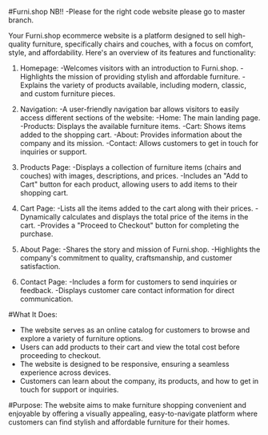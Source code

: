#Furni.shop
NB!! -Please for the right code website please go to master branch.

Your Furni.shop ecommerce website is a platform designed to sell high-quality furniture, specifically chairs and couches,
with a focus on comfort, style, and affordability. Here's an overview of its features and functionality:

1. Homepage:
-Welcomes visitors with an introduction to Furni.shop.
-Highlights the mission of providing stylish and affordable furniture.
-Explains the variety of products available, including modern, classic, and custom furniture pieces.

2. Navigation:
-A user-friendly navigation bar allows visitors to easily access different sections of the website:
-Home: The main landing page.
-Products: Displays the available furniture items.
-Cart: Shows items added to the shopping cart.
-About: Provides information about the company and its mission.
-Contact: Allows customers to get in touch for inquiries or support.

3. Products Page:
-Displays a collection of furniture items (chairs and couches) with images, descriptions, and prices.
-Includes an "Add to Cart" button for each product, allowing users to add items to their shopping cart.

4. Cart Page:
-Lists all the items added to the cart along with their prices.
-Dynamically calculates and displays the total price of the items in the cart.
-Provides a "Proceed to Checkout" button for completing the purchase.

5. About Page:
-Shares the story and mission of Furni.shop.
-Highlights the company's commitment to quality, craftsmanship, and customer satisfaction.

6. Contact Page:
-Includes a form for customers to send inquiries or feedback.
-Displays customer care contact information for direct communication.

#What It Does:
- The website serves as an online catalog for customers to browse and explore a variety of furniture options.
-  Users can add products to their cart and view the total cost before proceeding to checkout.
- The website is designed to be responsive, ensuring a seamless experience across devices.
- Customers can learn about the company, its products, and how to get in touch for support or inquiries.

#Purpose:
The website aims to make furniture shopping convenient and enjoyable by offering a visually appealing, easy-to-navigate
platform where customers can find stylish and affordable furniture for their homes.

